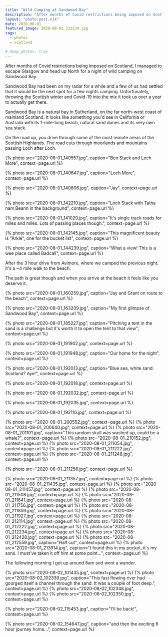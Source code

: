 ```yaml
---
title: "Wild Camping at Sandwood Bay"
description: "After months of Covid restrictions being imposed on Scotland, I managed to escape Glasgow and head up North for a night of wild camping on Sandwood Bay."
layout: "photo-post.njk"
date: 2020-08-01
featured_image: 2020-08-01_212234.jpg
tags:
  - photos
  - scotland

# dump_photos: true
---
```


After months of Covid restrictions being imposed on Scotland, I managed to escape Glasgow and head up North for a night of wild camping on Sandwood Bay.  

Sandwood Bay had been on my radar for a while and a few of us had settled that it would be the next spot for a few nights camping. Unfortunately, throwing the Scottish winter and Covid-19 into the mix it took us over a year to actually get there. 

Sandwood Bay is a natural bay in Sutherland, on the far north-west coast of mainland Scotland. It looks like something you'd see in California or Australia with its 1-mile-long beach, natural sand dunes and its very own sea stack. 



On the road up, you drive through some of the most remote areas of the Scottish Highlands. The road cuts through moorlands and mountains passing Loch after Loch.

{% photo src="2020-08-01_140557.jpg", caption="Ben Stack and Loch More", context=page.url %}

{% photo src="2020-08-01_140647.jpg", caption="Loch More", context=page.url %}

{% photo src="2020-08-01_140806.jpg", caption="Jay", context=page.url %}

{% photo src="2020-08-01_142210.jpg", caption="Loch Stack with Tatha nam Beann in the background", context=page.url %}

{% photo src="2020-08-01_141020.jpg", caption="It's single track roads for miles and miles. Lots of passing places though.", context=page.url %}

{% photo src="2020-08-01_142145.jpg", caption="This magnificent beauty is \"Arkle\", one for the bucket list", context=page.url %}

{% photo src="2020-08-01_144239.jpg", caption="What a view! This is a wee place called Badcall", context=page.url %}

After the 3 hour drive from Avimore, where we camped the previous night, it's a ~4 mile walk to the beach. 

The path is great though and when you arrive at the beach it feels like you deserve it. 

{% photo src="2020-08-01_160259.jpg", caption="Jay and Grant on route to the beach", context=page.url %}

{% photo src="2020-08-01_163209.jpg", caption="My first glimpse of Sandwood Bay", context=page.url %}

{% photo src="2020-08-01_185227.jpg", caption="Pitching a tent in the sand is a challenge but it's worth it to open the tent to that view", context=page.url %}

{% photo src="2020-08-01_191902.jpg", context=page.url %}

{% photo src="2020-08-01_191948.jpg", caption="Our home for the night", context=page.url %}

{% photo src="2020-08-01_192013.jpg", caption="Blue sea, white sand. Scotland? Aye!", context=page.url %}

{% photo src="2020-08-01_192018.jpg", context=page.url %}

{% photo src="2020-08-01_192032.jpg", context=page.url %}

{% photo src="2020-08-01_192035.jpg", context=page.url %}

{% photo src="2020-08-01_192116.jpg", context=page.url %}

{% photo src="2020-08-01_200552.jpg", context=page.url %}
{% photo src="2020-08-01_200640.jpg", context=page.url %}
{% photo src="2020-08-01_201101.jpg", caption="This random skull was washed up, could be a whale?", context=page.url %}
{% photo src="2020-08-01_210152.jpg", context=page.url %}
{% photo src="2020-08-01_211054.jpg", context=page.url %}
{% photo src="2020-08-01_211222.jpg", context=page.url %}
{% photo src="2020-08-01_211248.jpg", context=page.url %}

{% photo src="2020-08-01_211256.jpg", context=page.url %}

{% photo src="2020-08-01_211357.jpg", context=page.url %}
{% photo src="2020-08-01_211435.jpg", context=page.url %}
{% photo src="2020-08-01_211457.jpg", context=page.url %}
{% photo src="2020-08-01_211508.jpg", context=page.url %}
{% photo src="2020-08-01_211641.jpg", context=page.url %}
{% photo src="2020-08-01_211756.jpg", context=page.url %}
{% photo src="2020-08-01_211859.jpg", context=page.url %}
{% photo src="2020-08-01_211927.jpg", context=page.url %}
{% photo src="2020-08-01_212114.jpg", context=page.url %}
{% photo src="2020-08-01_212222.jpg", context=page.url %}
{% photo src="2020-08-01_212234.jpg", context=page.url %}
{% photo src="2020-08-01_212428.jpg", context=page.url %}
{% photo src="2020-08-01_212559.jpg", caption="Half cut", context=page.url %}
{% photo src="2020-08-01_213914.jpg", caption="I found this in my pocket, it's my sons. I must've taken it off him at some point...", context=page.url %}


The following morning I got up around 8am and went a wander.  

{% photo src="2020-08-02_101435.jpg", context=page.url %}
{% photo src="2020-08-02_102339.jpg", caption="This fast flowing river had gourged itself a channel through the sand. It was a couple of foot deep.", context=page.url %}
{% photo src="2020-08-02_102348.jpg", context=page.url %}
{% photo src="2020-08-02_102350.jpg", context=page.url %}


{% photo src="2020-08-02_115453.jpg", caption="I'll be back!", context=page.url %}

{% photo src="2020-08-02_154647.jpg", caption="and then the exciting 6 hour journey home...", context=page.url %}

